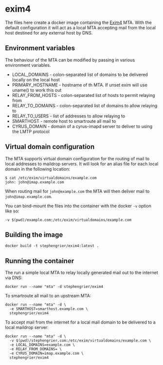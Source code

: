 # exim4

The files here create a docker image containing the
[Exim4](http://www.exim.org/) MTA. With the default configuration it will act as
a local MTA accepting mail from the local host destined for any external host by
DNS.

## Environment variables

The behaviour of the MTA can be modified by passing in various environment
variables.

* LOCAL_DOMAINS - colon-separated list of domains to be delivered locally on the
  local host
* PRIMARY_HOSTNAME - hostname of th MTA. If unset exim will use uname() to work
  this out
* RELAY_FROM_HOSTS - colon-separated list of hosts to permit relaying from
* RELAY_TO_DOMAINS - colon-separated list of domains to allow relaying to
* RELAY_TO_USERS - list of addresses to allow relaying to
* SMARTHOST - remote host to smartroute all mail to
* CYRUS_DOMAIN - domain of a cyrus-imapd server to deliver to using the LMTP
  protocol

## Virtual domain configuration

The MTA supports virtual domain configuration for the routing of mail to local
addresses to maildrop servers. It will look for an alias file for each local
domain in the following location:

```
$ cat /etc/exim/virtualdomains/example.com
john: john@imap.example.com
```

When routing mail for `john@example.com` the MTA will then deliver mail to
`john@imap.example.com`.

You can bind-mount the files into the container with the docker `-v` option like
so:

```-v $(pwd)/example.com:/etc/exim/virtualdomains/example.com```

## Building the image

```
docker build -t stephengrier/exim4:latest .
```

## Running the container

The run a simple local MTA to relay locally generated mail out to the internet
via DNS:

```
docker run --name "mta" -d stephengrier/exim4
```

To smartroute all mail to an upstream MTA:

```
docker run --name "mta" -d \
  -e SMARTHOST=smarthost.example.com \
  stephengrier/exim4
```

To accept mail from the internet for a local mail domain to be delivered to a
local maildrop server:

```
docker run --name "mta" -d \
  -v $(pwd)/stephengrier.com:/etc/exim/virtualdomains/example.com \
  -e LOCAL_DOMAINS=example.com \
  -e RELAY_FROM_DOMAINS= \
  -e CYRUS_DOMAIN=imap.example.com \
  stephengrier/exim4
```

